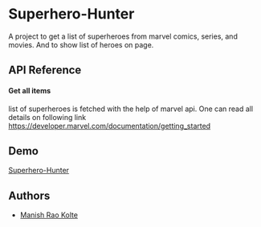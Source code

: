 # Superhero-Hunter

A project to get a list of superheroes from marvel comics, series, and movies. And to show list of heroes on page.

## API Reference

#### Get all items

list of superheroes is fetched with the help of marvel api.
One can read all details on following link https://developer.marvel.com/documentation/getting_started

## Demo

[Superhero-Hunter](https://manish-rao-kolte.github.io/Superhero-Hunter-ST-CN/)

## Authors

- [Manish Rao Kolte](https://github.com/Manish-Rao-Kolte)

